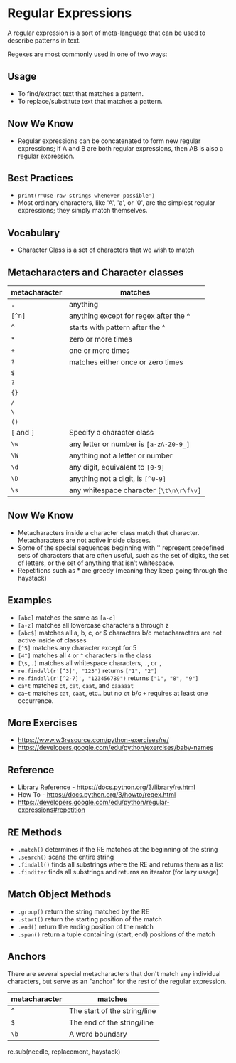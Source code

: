 # Regular Expressions
A regular expression is a sort of meta-language that can be used to describe patterns in text.

Regexes are most commonly used in one of two ways:

## Usage
- To find/extract text that matches a pattern.
- To replace/substitute text that matches a pattern.

## Now We Know
- Regular expressions can be concatenated to form new regular expressions; if A and B are both regular expressions, then AB is also a regular expression.

## Best Practices
- `print(r'Use raw strings whenever possible')`
- Most ordinary characters, like 'A', 'a', or '0', are the simplest regular expressions; they simply match themselves.

## Vocabulary
- Character Class is a set of characters that we wish to match

## Metacharacters and Character classes
| metacharacter | matches                                 |
| ------------- | --------------------------------------- |
| `.`           | anything                                |
| `[^n]`        | anything except for regex after the ^   |
| `^`           | starts with pattern after the ^         |
| `*`           | zero or more times                      |
| `+`           | one or more times                       |
| `?`           | matches either once or zero times       |
| `$`           |   
| `?`           |
| `{}`          |
| `/`           |
| `\`           |
| `()`          |
| `[` and `]`   | Specify a character class               |
| `\w`          | any letter or number is `[a-zA-Z0-9_]`  |
| `\W`          | anything not a letter or number         |
| `\d`          | any digit, equivalent to `[0-9]`        |
| `\D`          | anything not a digit, is `[^0-9]`       |
| `\s`          | any whitespace character `[\t\n\r\f\v]` |


## Now We Know
- Metacharacters inside a character class match that character.  Metacharacters are not active inside classes. 
- Some of the special sequences beginning with '\' represent predefined sets of characters that are often useful, such as the set of digits, the set of letters, or the set of anything that isn’t whitespace.
- Repetitions such as * are greedy (meaning they keep going through the haystack)

## Examples
- `[abc]` matches the same as `[a-c]`
- `[a-z]` matches all lowercase characters a through z
- `[abc$]` matches all a, b, c, or $ characters b/c metacharacters are not active inside of classes
- `[^5]` matches any character except for 5
- `[4^]` matches all `4` or `^` characters in the class
- `[\s,.]` matches all whitespace characters, `.`, or `,`
- `re.findall(r'[^3]', "123")` returns `["1", "2"]`
- `re.findall(r'[^2-7]', "123456789")` returns `["1", "8", "9"]`
- `ca*t` matches `ct`, `cat`, `caat`, and `caaaaat`
- `ca+t` matches `cat`, `caat`, etc.. but no `ct` b/c `+` requires at least one occurrence.

## More Exercises 
- https://www.w3resource.com/python-exercises/re/
- https://developers.google.com/edu/python/exercises/baby-names

## Reference
- Library Reference - https://docs.python.org/3/library/re.html
- How To - https://docs.python.org/3/howto/regex.html
- https://developers.google.com/edu/python/regular-expressions#repetition

## RE Methods
- `.match()` determines if the RE matches at the beginning of the string
- `.search()` scans the entire string
- `.findall()` finds all substrings where the RE and returns them as a list
- `.finditer` finds all substrings and returns an iterator (for lazy usage)


## Match Object Methods
- `.group()` return the string matched by the RE
- `.start()` return the starting position of the match
- `.end()` return the ending position of the match
- `.span()` return a tuple containing (start, end) positions of the match

## Anchors
There are several special metacharacters that don't match any individual characters, but serve as an "anchor" for the rest of the regular expression.

| metacharacter |  matches                       |
| ------------- | ------------------------------ |
| `^`           | The start of the string/line   |
| `$`           | The end of the string/line     |
| `\b`          | A word boundary                |




re.sub(needle, replacement, haystack)